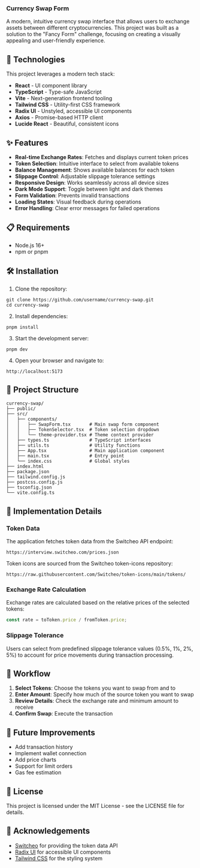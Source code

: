 ### Currency Swap Form



A modern, intuitive currency swap interface that allows users to exchange assets between different cryptocurrencies. This project was built as a solution to the "Fancy Form" challenge, focusing on creating a visually appealing and user-friendly experience.

## 🚀 Technologies

This project leverages a modern tech stack:

- **React** - UI component library
- **TypeScript** - Type-safe JavaScript
- **Vite** - Next-generation frontend tooling
- **Tailwind CSS** - Utility-first CSS framework
- **Radix UI** - Unstyled, accessible UI components
- **Axios** - Promise-based HTTP client
- **Lucide React** - Beautiful, consistent icons


## ✨ Features

- **Real-time Exchange Rates**: Fetches and displays current token prices
- **Token Selection**: Intuitive interface to select from available tokens
- **Balance Management**: Shows available balances for each token
- **Slippage Control**: Adjustable slippage tolerance settings
- **Responsive Design**: Works seamlessly across all device sizes
- **Dark Mode Support**: Toggle between light and dark themes
- **Form Validation**: Prevents invalid transactions
- **Loading States**: Visual feedback during operations
- **Error Handling**: Clear error messages for failed operations


## 📋 Requirements

- Node.js 16+
- npm or pnpm


## 🛠️ Installation

1. Clone the repository:


```shellscript
git clone https://github.com/username/currency-swap.git
cd currency-swap
```

2. Install dependencies:


```shellscript
pnpm install
```

3. Start the development server:


```shellscript
pnpm dev
```

4. Open your browser and navigate to:


```plaintext
http://localhost:5173
```

## 🔧 Project Structure

```plaintext
currency-swap/
├── public/
├── src/
│   ├── components/
│   │   ├── SwapForm.tsx       # Main swap form component
│   │   ├── TokenSelector.tsx  # Token selection dropdown
│   │   └── theme-provider.tsx # Theme context provider
│   ├── types.ts               # TypeScript interfaces
│   ├── utils.ts               # Utility functions
│   ├── App.tsx                # Main application component
│   ├── main.tsx               # Entry point
│   └── index.css              # Global styles
├── index.html
├── package.json
├── tailwind.config.js
├── postcss.config.js
├── tsconfig.json
└── vite.config.ts
```

## 🌟 Implementation Details

### Token Data

The application fetches token data from the Switcheo API endpoint:

```plaintext
https://interview.switcheo.com/prices.json
```

Token icons are sourced from the Switcheo token-icons repository:

```plaintext
https://raw.githubusercontent.com/Switcheo/token-icons/main/tokens/
```

### Exchange Rate Calculation

Exchange rates are calculated based on the relative prices of the selected tokens:

```typescript
const rate = toToken.price / fromToken.price;
```

### Slippage Tolerance

Users can select from predefined slippage tolerance values (0.5%, 1%, 2%, 5%) to account for price movements during transaction processing.

## 🔄 Workflow

1. **Select Tokens**: Choose the tokens you want to swap from and to
2. **Enter Amount**: Specify how much of the source token you want to swap
3. **Review Details**: Check the exchange rate and minimum amount to receive
4. **Confirm Swap**: Execute the transaction


## 🧪 Future Improvements

- Add transaction history
- Implement wallet connection
- Add price charts
- Support for limit orders
- Gas fee estimation


## 📝 License

This project is licensed under the MIT License - see the LICENSE file for details.

## 🙏 Acknowledgements

- [Switcheo](https://www.switcheo.com/) for providing the token data API
- [Radix UI](https://www.radix-ui.com/) for accessible UI components
- [Tailwind CSS](https://tailwindcss.com/) for the styling system